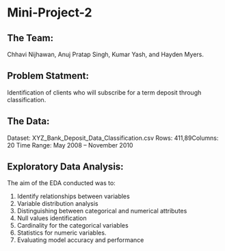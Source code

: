 # Mini-Project-2

## The Team: 
Chhavi Nijhawan, Anuj Pratap Singh, Kumar Yash, and Hayden Myers.

## Problem Statment: 
Identification of clients who will subscribe for a term deposit through classification.

## The Data:
Dataset: XYZ_Bank_Deposit_Data_Classification.csv​
Rows: 411,89​
Columns: 20​
Time Range: May 2008 – November 2010


## Exploratory Data Analysis:
The aim of the EDA conducted was to:​
1. Identify relationships between variables​
2. Variable distribution analysis​
3. Distinguishing between categorical and numerical attributes​
4. Null values identification​
5. Cardinality for the categorical variables​
6. Statistics for numeric variables.
7. Evaluating model accuracy and performance



